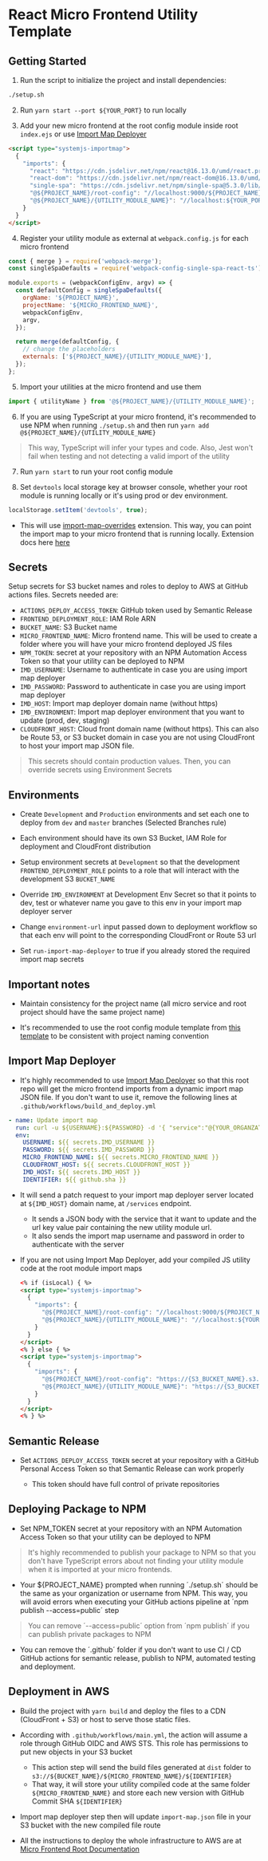 # React Micro Frontend Utility Template

## Getting Started

1. Run the script to initialize the project and install dependencies:

```bash
./setup.sh
```

2. Run `yarn start --port ${YOUR_PORT}` to run locally

3. Add your new micro frontend at the root config module inside root `index.ejs` or use [Import Map Deployer](https://github.com/edwardramirez31/import-map-deployer)

```html
<script type="systemjs-importmap">
  {
    "imports": {
      "react": "https://cdn.jsdelivr.net/npm/react@16.13.0/umd/react.production.min.js",
      "react-dom": "https://cdn.jsdelivr.net/npm/react-dom@16.13.0/umd/react-dom.production.min.js",
      "single-spa": "https://cdn.jsdelivr.net/npm/single-spa@5.3.0/lib/system/single-spa.min.js",
      "@${PROJECT_NAME}/root-config": "//localhost:9000/${PROJECT_NAME}-root-config.js",
      "@${PROJECT_NAME}/{UTILITY_MODULE_NAME}": "//localhost:${YOUR_PORT}/${PROJECT_NAME}-{UTILITY_MODULE_NAME}.js"
    }
  }
</script>
```

4. Register your utility module as external at `webpack.config.js` for each micro frontend

```js
const { merge } = require('webpack-merge');
const singleSpaDefaults = require('webpack-config-single-spa-react-ts');

module.exports = (webpackConfigEnv, argv) => {
  const defaultConfig = singleSpaDefaults({
    orgName: '${PROJECT_NAME}',
    projectName: '${MICRO_FRONTEND_NAME}',
    webpackConfigEnv,
    argv,
  });

  return merge(defaultConfig, {
    // change the placeholders
    externals: ['${PROJECT_NAME}/{UTILITY_MODULE_NAME}'],
  });
};
```

5. Import your utilities at the micro frontend and use them

```js
import { utilityName } from '@${PROJECT_NAME}/{UTILITY_MODULE_NAME}';
```

6. If you are using TypeScript at your micro frontend, it's recommended to use NPM when running `./setup.sh` and then run `yarn add @${PROJECT_NAME}/{UTILITY_MODULE_NAME}`

> This way, TypeScript will infer your types and code. Also, Jest won't fail when testing and not detecting a valid import of the utility

7. Run `yarn start` to run your root config module

8. Set `devtools` local storage key at browser console, whether your root module is running locally or it's using prod or dev environment.

```js
localStorage.setItem('devtools', true);
```

- This will use [import-map-overrides](https://github.com/single-spa/import-map-overrides/blob/main/docs/ui.md) extension. This way, you can point the import map to your micro frontend that is running locally. Extension docs here [here](https://github.com/single-spa/import-map-overrides)

## Secrets

Setup secrets for S3 bucket names and roles to deploy to AWS at GitHub actions files. Secrets needed are:

- `ACTIONS_DEPLOY_ACCESS_TOKEN`: GitHub token used by Semantic Release
- `FRONTEND_DEPLOYMENT_ROLE`: IAM Role ARN
- `BUCKET_NAME`: S3 Bucket name
- `MICRO_FRONTEND_NAME`: Micro frontend name. This will be used to create a folder where you will have your micro frontend deployed JS files
- `NPM_TOKEN`: secret at your repository with an NPM Automation Access Token so that your utility can be deployed to NPM
- `IMD_USERNAME`: Username to authenticate in case you are using import map deployer
- `IMD_PASSWORD`: Password to authenticate in case you are using import map deployer
- `IMD_HOST`: Import map deployer domain name (without https)
- `IMD_ENVIRONMENT`: Import map deployer environment that you want to update (prod, dev, staging)
- `CLOUDFRONT_HOST`: Cloud front domain name (without https). This can also be Route 53, or S3 bucket domain in case you are not using CloudFront to host your import map JSON file.

> This secrets should contain production values. Then, you can override secrets using Environment Secrets

## Environments

- Create `Development` and `Production` environments and set each one to deploy from `dev` and `master` branches (Selected Branches rule)

- Each environment should have its own S3 Bucket, IAM Role for deployment and CloudFront distribution

- Setup environment secrets at `Development` so that the development `FRONTEND_DEPLOYMENT_ROLE` points to a role that will interact with the development S3 `BUCKET_NAME`

- Override `IMD_ENVIRONMENT` at Development Env Secret so that it points to dev, test or whatever name you gave to this env in your import map deployer server

- Change `environment-url` input passed down to deployment workflow so that each env will point to the corresponding CloudFront or Route 53 url

- Set `run-import-map-deployer` to true if you already stored the required import map secrets

## Important notes

- Maintain consistency for the project name (all micro service and root project should have the same project name)

- It's recommended to use the root config module template from [this template](https://github.com/edwardramirez31/micro-frontend-root-template) to be consistent with project naming convention

## Import Map Deployer

- It's highly recommended to use [Import Map Deployer](https://github.com/edwardramirez31/import-map-deployer) so that this root repo will get the micro frontend imports from a dynamic import map JSON file. If you don't want to use it, remove the following lines at `.github/workflows/build_and_deploy.yml`

```yml
- name: Update import map
  run: curl -u ${USERNAME}:${PASSWORD} -d '{ "service":"@{YOUR_ORGANZATION_NAME}/'"${MICRO_FRONTEND_NAME}"'","url":"https://'"${CLOUDFRONT_HOST}"'/'"${MICRO_FRONTEND_NAME}"'/'"${IDENTIFIER}"'/'{YOUR_ORGANZATION_NAME}-"${MICRO_FRONTEND_NAME}"'.js" }' -X PATCH https://${IMD_HOST}/services/\?env=prod -H "Accept:application/json" -H "Content-Type:application/json"
  env:
    USERNAME: ${{ secrets.IMD_USERNAME }}
    PASSWORD: ${{ secrets.IMD_PASSWORD }}
    MICRO_FRONTEND_NAME: ${{ secrets.MICRO_FRONTEND_NAME }}
    CLOUDFRONT_HOST: ${{ secrets.CLOUDFRONT_HOST }}
    IMD_HOST: ${{ secrets.IMD_HOST }}
    IDENTIFIER: ${{ github.sha }}
```

- It will send a patch request to your import map deployer server located at `${IMD_HOST}` domain name, at `/services` endpoint.

  - It sends a JSON body with the service that it want to update and the url key value pair containing the new utility module url.
  - It also sends the import map username and password in order to authenticate with the server

- If you are not using Import Map Deployer, add your compiled JS utility code at the root module import maps

  ```html
  <% if (isLocal) { %>
  <script type="systemjs-importmap">
    {
      "imports": {
        "@${PROJECT_NAME}/root-config": "//localhost:9000/${PROJECT_NAME}-root-config.js",
        "@${PROJECT_NAME}/{UTILITY_MODULE_NAME}": "//localhost:${YOUR_PORT}/${PROJECT_NAME}-{UTILITY_MODULE_NAME}.js"
      }
    }
  </script>
  <% } else { %>
  <script type="systemjs-importmap">
    {
      "imports": {
        "@${PROJECT_NAME}/root-config": "https://{S3_BUCKET_NAME}.s3.amazonaws.com/${PROJECT_NAME}-root-config.js",
        "@${PROJECT_NAME}/{UTILITY_MODULE_NAME}": "https://{S3_BUCKET_NAME}.s3.amazonaws.com/${PROJECT_NAME}-{UTILITY_MODULE_NAME}.js"
      }
    }
  </script>
  <% } %>
  ```

## Semantic Release

- Set `ACTIONS_DEPLOY_ACCESS_TOKEN` secret at your repository with a GitHub Personal Access Token so that Semantic Release can work properly

  - This token should have full control of private repositories

## Deploying Package to NPM

- Set NPM_TOKEN secret at your repository with an NPM Automation Access Token so that your utility can be deployed to NPM

> It's highly recommended to publish your package to NPM so that you don't have TypeScript errors about not finding your utility module when it is imported at your micro frontends.

- Your ${PROJECT_NAME} prompted when running ´./setup.sh´ should be the same as your organization or username from NPM. This way, you will avoid errors when executing your GitHub actions pipeline at ´npm publish --access=public´ step

> You can remove ´--access=public´ option from ´npm publish´ if you can publish private packages to NPM

- You can remove the ´.github´ folder if you don't want to use CI / CD GitHub actions for semantic release, publish to NPM, automated testing and deployment.

## Deployment in AWS

- Build the project with `yarn build` and deploy the files to a CDN (CloudFront + S3) or host to serve those static files.

- According with `.github/workflows/main.yml`, the action will assume a role through GitHub OIDC and AWS STS. This role has permissions to put new objects in your S3 bucket

  - This action step will send the build files generated at `dist` folder to `s3://${BUCKET_NAME}/${MICRO_FRONTEND_NAME}/${IDENTIFIER}`
  - That way, it will store your utility compiled code at the same folder `${MICRO_FRONTEND_NAME}` and store each new version with GitHub Commit SHA `${IDENTIFIER}`

- Import map deployer step then will update `import-map.json` file in your S3 bucket with the new compiled file route

- All the instructions to deploy the whole infrastructure to AWS are at [Micro Frontend Root Documentation](https://github.com/edwardramirez31/micro-frontend-root-layout)
